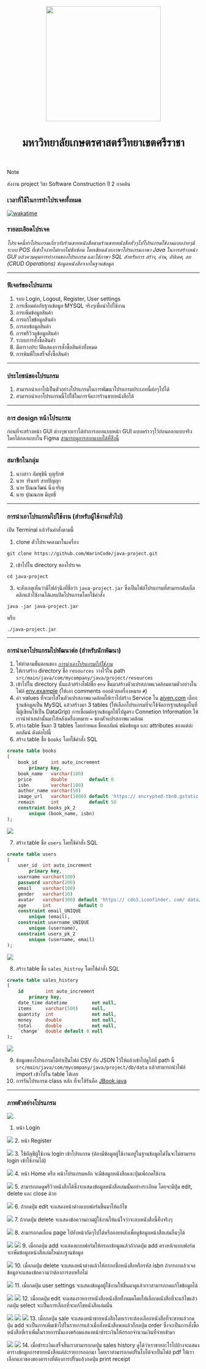 <div align="center">
  <img src="src/main/java/com/mycompany/java/project/assets/imgs/KU.png" width="300px" height="300px">
  <h1><b>มหาวิทยาลัยเกษตรศาสตร์วิทยาเขตศรีราชา</b></h1>
  <br>
</div>

> [!NOTE]
> ส่งงาน project วิชา Software Construction ปี 2 ภาคต้น

### เวลาที่ใช้ในการทำโปรเจคทั้งหมด
[![wakatime](https://wakatime.com/badge/user/68e3e2dc-451c-45ef-bca8-9fc3ad60e2f9/project/b11c34c4-1632-4053-97b7-8589751fda39.svg)](https://wakatime.com/badge/user/68e3e2dc-451c-45ef-bca8-9fc3ad60e2f9/project/b11c34c4-1632-4053-97b7-8589751fda39)

### รายละเอียดโปรเจค
*โปรเจคนี้ทำโปรแกรมเกี่ยวกับร้านขายหนังสือตามร้านขายหนังสือทั่วๆไปโปรแกรมใช้งานแบบง่ายๆมีระบบ POS ที่เข้าใจง่ายไม่ยากไม่ซับซ้อน
โดยเขียนด้วยภาษาโปรแกรมภาษา Java ในการสร้างหน้า GUI แล้วควมคุมการทำงานของโปรแกรม
และใช้ภาษา SQL สำหรับการ สร้าง, อ่าน, อัปเดต, ลบ (CRUD Operations) ข้อมูลหนังสือจากในฐานข้อมูล*

---

### ฟีเจอร์ของโปรแกรม
1. รบบ Login, Logout, Register, User settings
2. การเชื่อมต่อกับฐานข้อมูล MYSQL จริงๆเพื่อนำไปใช้งาน
3. การเพิ่มข้อมูลสินค้า
4. การแก้ไขข้อมูลสินค้า
5. การลบข้อมูลสินค้า
6. การพรีวิวดูข้อมูลสินค้า
7. ระบบการสั่งซื้อสินค้า
8. มีตารางประวัติแสดงการสั่งซื้อสินค้าทั้งหมด
9. การพิมพืใบเสร็จสั่งซื้อสินค้า

---

### ประโยชน์ของโปรแกรม
1. สามารถนำเอาไปเป็นตัวอย่างโปรแกรมในการพัฒนาโปรแกรมประเภทนี้ต่อๆไปได้
2. สามารถนำเอาโปรแกรมนี้ไปใช้ในการจัดการร้านขายหนังสือได้

---

### การ design หน้าโปรแกรม
ก่อนที่จะสร้างหน้า GUI ต่างๆพวกเราได้ทำการออกแบบหน้า GUI แบบคร่าวๆไว้ก่อนออกแบบจริงโดยได้ออกแบบใน Figma 
[สามารถดูการออกแบบได้ที่ลิ้่งนี้ 
](https://www.figma.com/design/JYsyZ0miBfN5EWR1Q0YjHS/%E0%B9%82%E0%B8%9B%E0%B8%A3%E0%B9%80%E0%B8%88%E0%B8%84-Java-(JBook)?node-id=1-292&t=kt0NBLNMTRE2VYQ3-1)

---

### สมาชิกในกลุ่ม
1. นางสาว อัมพุชินี บุญรักษ์
2. นาย วรินทร์ สายปัญญา
3. นาย ปัณณวัฒน์ นิ่งเจริญ
4. นาย ปุณณภพ มีฤทธิ์

---

### การนำเอาโปรแกรมไปใช้งาน (สำหรับผู้ใช้งานทั่วไป)
เปิด Terminal แล้วรันคำสั่งตามนี้
1. clone ตัวโปรเจคลงมาในเครื่อง
```
git clone https://github.com/WarinCode/java-project.git
```

2. เข้าไปใน directory ของโปรเจค
``` 
cd java-project
```

3. จะสังเกตุเห็นว่ามีไฟล์ๆนึงที่ชื่อว่า `java-project.jar` ซึ่งเป็นไฟล์โปรแกรมที่สามารถดับเบิ้ลคลิกแล้วใช้งานได้เลยเปิดโปรแกรมโดยใช้คำสั่ง
``` 
java -jar java-project.jar
```
หรือ
```
./java-project.jar
```

---

### การนำเอาโปรแกรมไปพัฒนาต่อ (สำหรับนักพัฒนา)
1. ให้ทำตามขั้นตอนของ [*การนำเอาโปรแกรมไปใช้งาน*](#การนำเอาโปรแกรมไปใชงาน-สำหรับผูใชงานทัวไป)
2. ให้เราสร้าง directory ชื่อ `resources` วางไว้ใน path `src/main/java/com/mycompany/java/project/resources`
3. เข้าไปใน directory นั้นแล้วสร้างไฟล์ชื่อ `env` ขึ้นมาสร้างตัวแปรสภาพแวดล้อมตามตัวอย่างในไฟล์ [env.example](env.example) (ให้เอา comments ออกด้วยเครื่องหมาย `#`)
4. ค่า values ที่จะมาใส่ในตัวแปรสภาพแวดล้อมให้เราไปสร้าง Service ใน [aiven.com](https://aiven.io/) เลือกฐานข้อมูลเป็น MySQL แล้วสร้างมา 3 tables (ให้เลือกโปรแกรมที่จะใช้จัดการฐานข้อมูลในที่นี้ผู้เขียนใช้เป็น DataGrip) การเชื่อมต่อฐานข้อมูลให้ไปดูตรง Connetion Information ให้เรานำค่าเหล่านั้นมาใส่หลังเครื่องหมาย `=` ของตัวแปรสภาพแวดล้อม
5. สร้าง table ขึ้นมา 3 tables โดยกำหนด ชื่อคอลัมน์ ชนิดข้อมูล และ attributes ของแต่ล่ะคอลัมน์ ดังต่อไปนี้
6. สร้าง table ชื่อ `books` โดยใช้คำสั่ง SQL
``` sql
create table books
(
    book_id     int auto_increment
        primary key,
    book_name   varchar(100)                                                                                                         not null,
    price       double        default 0                                                                                              not null,
    isbn        varchar(100)                                                                                                         not null,
    author_name varchar(50)                                                                                                          null,
    image_url   varchar(1000) default 'https:// encrypted-tbn0.gstatic. com/ images?q=tbn:ANd9GcS9VikAOE2G2gjohpGNr_thh_7XSL1kZV7udA&s' null,
    remain      int           default 50                                                                                             null,
    constraint books_pk_2
        unique (book_name, isbn)
);
```
![](src/main/java/com/mycompany/java/project/assets/diagrams/books.png)

7. สร้าง table ชื่อ `users` โดยใช้คำสั่ง SQL
``` sql
create table users
(
    user_id  int auto_increment
        primary key,
    username varchar(100)                                                                                not null,
    password varchar(200)                                                                                not null,
    email    varchar(100)                                                                                not null,
    gender   varchar(10)                                                                                 null,
    avatar   varchar(300) default 'https:// cdn3.iconfinder. com/ data/ icons/ avatars-flat/ 33/ man_5-512.png' null,
    age      int          default 0                                                                      null,
    constraint email_UNIQUE
        unique (email),
    constraint username_UNIQUE
        unique (username),
    constraint users_pk_2
        unique (username, email)
);
```
![](src/main/java/com/mycompany/java/project/assets/diagrams/users.png)

8. สร้าง table ชื่อ `sales_histroy` โดยใช้คำสั่ง SQL
``` sql
create table sales_history
(
    id        int auto_increment
        primary key,
    date_time datetime         not null,
    items     varchar(500)     null,
    quantity  int              not null,
    money     double           not null,
    total     double           not null,
    `change`  double default 0 null
);
```
![](src/main/java/com/mycompany/java/project/assets/diagrams/sales_history.png)

9. ข้อมูลของโปรแกรมได้ทำเป็นไฟล์ CSV กับ JSON ไว้ให้แล้วเข้าไปดูได้ที่ path นี้ `src/main/java/com/mycompany/java/project/db/data` แล้วสามารถนำไฟล์ import เข้าไปใน table ได้เลย
10. การรันโปรแกรม class หลัก ที่จะใช้รันคือ [JBook.java](src/main/java/com/mycompany/java/project/JBook.java) 

---

### ภาพตัวอย่างโปรแกรม

![](src/main/java/com/mycompany/java/project/assets/imgs/img1.jpg)
1. หน้า Login


![](src/main/java/com/mycompany/java/project/assets/imgs/img2.jpg)
2. หน้า Register


![](src/main/java/com/mycompany/java/project/assets/imgs/img3.jpg)
3. ใช้บัญชีผู้ใช้งาน login เข้าโปรแกรม (ต้องมีข้อมูลผู้ใช้งานอยู่ในฐานข้อมูลไม่งั้นจะไม่สามารถ login เข้าใช้งานได้)


![](src/main/java/com/mycompany/java/project/assets/imgs/img4.jpg)
4. หน้า Home หรือ หน้าโปรแกรมหลัก จะมีข้อมูลหนังสือและปุ่มเพิ่อกดใช้งาน


![](src/main/java/com/mycompany/java/project/assets/imgs/img5.jpg)
5. สามารถกดดูพรีวิวหนังสือได้ซึ่งจะแสดงข้อมูลหนังสือเล่มนั้นอย่างระเอียด โดยจะมีปุ๋ม edit, delete และ close ด้วย


![](src/main/java/com/mycompany/java/project/assets/imgs/img6.jpg)
6. ถ้ากดปุ่ม edit จะแสดงหน้าต่างแบบฟอร์มขึ้นมาให้แก้ไข


![](src/main/java/com/mycompany/java/project/assets/imgs/img7.jpg)
7. ถ้ากดปุ่ม delete จะแสดงข้อความถามผู้ใช้งานให้แน่ใจว่าจะลบหนังสือนี้ทิ้งจริงๆ


![](src/main/java/com/mycompany/java/project/assets/imgs/img8.jpg)
8. สามารถกดเลื่อน page ไปยังหน้าถัดๆไปได้หรือถอยหลังเพื่อดูข้อมูลหน้งสือเล่มอื่นๆได้


![](src/main/java/com/mycompany/java/project/assets/imgs/img9.jpg)
![](src/main/java/com/mycompany/java/project/assets/imgs/img10.jpg)
9. เมื่อกดปุ่ม add จะแสดงแบบฟอร์มให้กรอกข้อมูลแล้วถ้ากดปุ่ม add ตรงหน้าแบบฟอร์มจะเพิ่มข้อมูลหน้งสือเล่มใหม่ลงฐานข้อมูล


![](src/main/java/com/mycompany/java/project/assets/imgs/img11.jpg)
10. เมื่อกดปุ่ม delete จะแสดงหน้าต่างแล้วให้กรอกชื่อหนังสือหรือรหัส isbn ถ้ากรอกแล้วเจอข้อมูลจะแสดงข้อความว่าต้องการลบหรือไม่


![](src/main/java/com/mycompany/java/project/assets/imgs/img12.jpg)
11. เมื่อกดปุ่ม user settings จะแสดงข้อมูลผู้ใช้งานให้ขึ้นมาดูแล้วเราสามารถกดแก้ไขข้อมูลได้


![](src/main/java/com/mycompany/java/project/assets/imgs/img13.jpg)
![](src/main/java/com/mycompany/java/project/assets/imgs/img14.jpg)
12. เมื่อกดปุ่ม edit จะแสดงรายการหนังสือหนังสือทั้งหมดโดยให้เลือกหนังสือที่จะแก้ไขแล้วกดปุ่ม select จะเป็นการเลือกที่จะแก้ไขหนังสือเล่มนั้น


![](src/main/java/com/mycompany/java/project/assets/imgs/img15.jpg)
![](src/main/java/com/mycompany/java/project/assets/imgs/img16.jpg)
![](src/main/java/com/mycompany/java/project/assets/imgs/img17.jpg)
13. เมื่อกดปุ่ม sale จะแสดงหน้าขายหนังสือโดยเราจะต้องเลือกหนังสือที่จะขายแล้วกดปุ่ม add จะเป็นการเพิ่มเข้าไปในรายการแล้วเมื่อสั่งหนังสือพอแล้วก็กดปุ่ม
order ซึ่งจะเป็นการสั่งซื้อหนังสือที่เราเพิ่มในรายการนั้นเองพร้อมแสดงหน้าชำระเงินให้กรอกจำนวนเงินที่จ่ายเข้ามา


![](src/main/java/com/mycompany/java/project/assets/imgs/img18.jpg)
![](src/main/java/com/mycompany/java/project/assets/imgs/img19.jpg)
14. เมื่อชำระเงินเสร็จสิ้นเราสามารถกดปุ่ม sales history ดูได้ว่าเราขายอะไรไปบ้างจะแสดงตารางข้อมูลการขายหนังสือแต่ล่ะรายการออกมา
โดยเราสามารถกดปริ้นใบได้จะเป็นไฟล์ pdf ให้เราเลือกแถวของของตารางที่ต้องการปริ้นแล้วกดปุ่ม print receipt